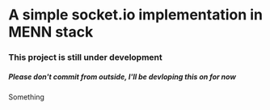 <h1> A simple socket.io implementation in MENN stack </h1>

<h3>This project is still under development </h3>

<h5>Please don't commit from outside, I'll be devloping this on for now</h5>

<p>Something</p>
